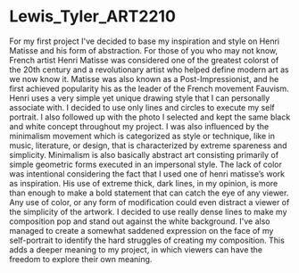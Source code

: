 # Lewis_Tyler_ART2210

For my first project I've decided to base my inspiration and style on Henri Matisse and his form of abstraction. For those of you who may not know, French artist Henri Matisse was considered one of the greatest colorst of the 20th century and a revolutionary artist who helped define modern art as we now know it. Matisse was also known as a Post-Impressionist, and he first achieved popularity his as the leader of the French movement Fauvism. Henri uses a very simple yet unique drawing style that I can personally associate with. I decided to use only lines and circles to execute my self portrait. I also followed up with the photo I selected and kept the same black and white concept throughout my project. I was also influenced by the minimalism movement which is categorized as style or technique, like in music, literature, or design, that is characterized by extreme spareness and simplicity. Minimalism is also basically abstract art consisting primarily of simple geometric forms executed in an impersonal style. The lack of color was intentional considering the fact that I used one of henri matisse’s work as inspiration. His use of extreme thick, dark lines, in my opinion, is more than enough to make a bold statement that can catch the eye of any viewer. Any use of color, or any form of modification could even distract a viewer of the simplicity of the artwork. I decided to use really dense lines to make my composition pop and stand out against the white background. I've also managed to create a somewhat saddened expression on the face of my self-portrait to identify the hard struggles of creating my composition. This adds a deeper meaning to my project, in which viewers can have the freedom to explore their own meaning.